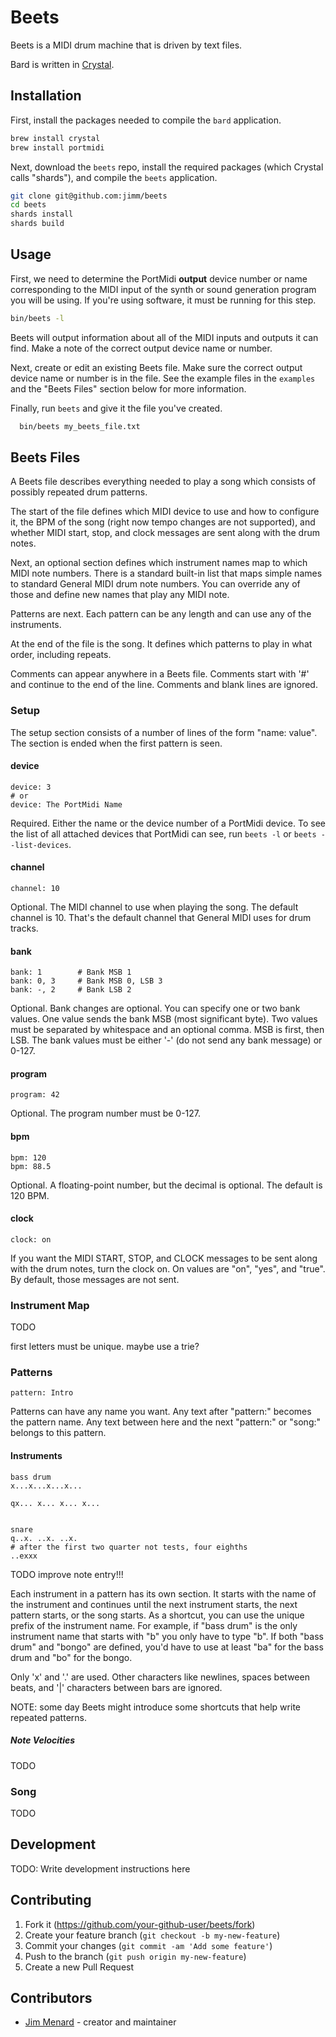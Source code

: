 # Beets

Beets is a MIDI drum machine that is driven by text files.

Bard is written in [Crystal](https://crystal-lang.org).

## Installation

First, install the packages needed to compile the `bard` application.

```sh
brew install crystal
brew install portmidi
```

Next, download the `beets` repo, install the required packages (which Crystal
calls "shards"), and compile the `beets` application.

```sh
git clone git@github.com:jimm/beets
cd beets
shards install
shards build
```

## Usage

First, we need to determine the PortMidi **output** device number or name
corresponding to the MIDI input of the synth or sound generation program you
will be using. If you're using software, it must be running for this step.

```sh
bin/beets -l
```

Beets will output information about all of the MIDI inputs and outputs it
can find. Make a note of the correct output device name or number.

Next, create or edit an existing Beets file. Make sure the correct output
device name or number is in the file. See the example files in the
`examples` and the "Beets Files" section below for more information.

Finally, run `beets` and give it the file you've created.

```sh
  bin/beets my_beets_file.txt
```

## Beets Files

A Beets file describes everything needed to play a song which consists of
possibly repeated drum patterns.

The start of the file defines which MIDI device to use and how to configure
it, the BPM of the song (right now tempo changes are not supported), and
whether MIDI start, stop, and clock messages are sent along with the drum
notes.

Next, an optional section defines which instrument names map to which MIDI
note numbers. There is a standard built-in list that maps simple names to
standard General MIDI drum note numbers. You can override any of those and
define new names that play any MIDI note.

Patterns are next. Each pattern can be any length and can use any of the
instruments.

At the end of the file is the song. It defines which patterns to play in
what order, including repeats.

Comments can appear anywhere in a Beets file. Comments start with '#' and
continue to the end of the line. Comments and blank lines are ignored.

### Setup

The setup section consists of a number of lines of the form "name: value".
The section is ended when the first pattern is seen.

#### device

```
device: 3
# or
device: The PortMidi Name
```

Required. Either the name or the device number of a PortMidi device. To see
the list of all attached devices that PortMidi can see, run `beets -l` or
`beets --list-devices`.

#### channel

```
channel: 10
```

Optional. The MIDI channel to use when playing the song. The default channel
is 10. That's the default channel that General MIDI uses for drum tracks.

#### bank

```
bank: 1        # Bank MSB 1
bank: 0, 3     # Bank MSB 0, LSB 3
bank: -, 2     # Bank LSB 2
```

Optional. Bank changes are optional. You can specify one or two bank values.
One value sends the bank MSB (most significant byte). Two values must be
separated by whitespace and an optional comma. MSB is first, then LSB. The
bank values must be either '-' (do not send any bank message) or 0-127.

#### program

```
program: 42
```

Optional. The program number must be 0-127.

#### bpm

```
bpm: 120
bpm: 88.5
```

Optional. A floating-point number, but the decimal is optional. The default
is 120 BPM.

#### clock

```
clock: on
```

If you want the MIDI START, STOP, and CLOCK messages to be sent along with
the drum notes, turn the clock on. On values are "on", "yes", and "true". By
default, those messages are not sent.

### Instrument Map

TODO

first letters must be unique. maybe use a trie?

### Patterns

```
pattern: Intro
```

Patterns can have any name you want. Any text after "pattern:" becomes the
pattern name. Any text between here and the next "pattern:" or "song:"
belongs to this pattern.

#### Instruments

```
bass drum
x...x...x...x...

qx... x... x... x...


snare
q..x. ..x. ..x.
# after the first two quarter not tests, four eighths
..exxx
```

TODO improve note entry!!!

Each instrument in a pattern has its own section. It starts with the name of
the instrument and continues until the next instrument starts, the next
pattern starts, or the song starts. As a shortcut, you can use the unique
prefix of the instrument name. For example, if "bass drum" is the only
instrument name that starts with "b" you only have to type "b". If both
"bass drum" and "bongo" are defined, you'd have to use at least "ba" for the
bass drum and "bo" for the bongo.

Only 'x' and '.' are used. Other characters like newlines, spaces between
beats, and '|' characters between bars are ignored.

NOTE: some day Beets might introduce some shortcuts that help write repeated
patterns.

##### Note Velocities

TODO

### Song

TODO

## Development

TODO: Write development instructions here

## Contributing

1. Fork it (<https://github.com/your-github-user/beets/fork>)
2. Create your feature branch (`git checkout -b my-new-feature`)
3. Commit your changes (`git commit -am 'Add some feature'`)
4. Push to the branch (`git push origin my-new-feature`)
5. Create a new Pull Request

## Contributors

- [Jim Menard](https://github.com/jimm) - creator and maintainer

